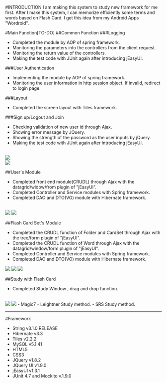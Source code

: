 #INTRODUCTION
I am making this system to study new framework for me first. After I make this system, I can memorize efficiently some terms and words based on Flash Card. I get this idea from my Android Apps "Wordroid".

#Main Function[TO-DO]
##Common Function
###Logging
- Completed the module by AOP of spring framework.
- Monitoring the parameters into the controllers from the client request.
- Monitoring the return value of the controllers.
- Making the test code with JUnit again after introducing jEasyUI.

###User Authentication
- Implementing the module by AOP of spring framework.
- Monitoring the user information in http session object. If invalid, redirect to login page.

###Layout 
- Completed the screen layout with Tiles framework.

###Sign up/Logout and Join
- Checking validation of new user id through Ajax.
- Showing error message by JQuery.
- Showing the strength of the password as the user inputs by jQuery.
- Making the test code with JUnit again after introducing jEasyUI.
<br/>
<img src="https://github.com/YounHoyoul/com.hoyoul.wordroid/blob/master/login.png?raw=true">
<br/>
<img src="https://github.com/YounHoyoul/com.hoyoul.wordroid/blob/master/join.png?raw=true">

##User's Module
- Completed front end module(CRUDL) through Ajax with the datagrid/widow/from plugin of "jEasyUI".
- Completed Controller and Service modules with Spring framework.
- Completed DAO and DTO(VO) module with Hibernate framework.
<br/>
<img src="https://github.com/YounHoyoul/com.hoyoul.wordroid/blob/master/user.png?raw=true">
<img src="https://github.com/YounHoyoul/com.hoyoul.wordroid/blob/master/user1.png?raw=true">

##Flash Card Set's Module
- Completed the CRUDL function of Folder and CardSet through Ajax with the tree/form plugin of "jEasyUI".
- Completed the CRUDL function of Word through Ajax with the datagrid/window/form plugin of "jEasyUI".
- Completed Controller and Service modules with Spring framework.
- Completed DAO and DTO(VO) module with Hibernate framework.
<img src="https://github.com/YounHoyoul/com.hoyoul.wordroid/blob/master/flashcardset1.png?raw=true">
<img src="https://github.com/YounHoyoul/com.hoyoul.wordroid/blob/master/flashcardset2.png?raw=true">
<img src="https://github.com/YounHoyoul/com.hoyoul.wordroid/blob/master/flashcardset3.png?raw=true">

##Study with Flash Card
- Completed Study Window , drag and drop function.
<br/>
<img src="https://github.com/YounHoyoul/com.hoyoul.wordroid/blob/master/study1.png?raw=true">
<img src="https://github.com/YounHoyoul/com.hoyoul.wordroid/blob/master/study2.png?raw=true">
- Magic7 
- Leightner Study method.
- SRS Study method.

<hr>

#Framework
<ul>
	<li>String v3.1.0.RELEASE </li>
	<li>Hibernate v3.3 </li>
	<li>Tiles v2.2.2 </li>
	<li>MySQL v5.1.41 </li>
	<li>HTML5 </li>
	<li>CSS3 </li>
	<li>JQuery v1.8.2 </li>
	<li>JQuery UI v1.9.0 </li>
	<li>jEasyUI v1.3.1 </li>
	<li>JUnit 4.7 and Mockito v.1.9.0</li>
</ul>
